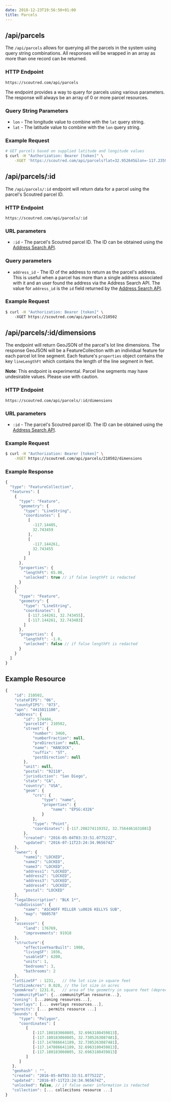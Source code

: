 ```yaml
---
date: 2018-12-23T19:56:50+01:00
title: Parcels
---
```


## /api/parcels

The `/api/parcels` allows for querying all the parcels in the system using query string combinations. All responses will be wrapped in an array as more than one record can be returned.

### HTTP Endpoint

`https://scoutred.com/api/parcels`

The endpoint provides a way to query for parcels using various parameters. The response will always be an array of 0 or more parcel resources.

### Query String Parameters

* `lon` - The longitude value to combine with the `lat` query string.
* `lat` - The latitude value to combine with the `lon` query string.

### Example Request

```bash
# GET parcels based on supplied latitude and longitude values
$ curl -H "Authorization: Bearer [token]" \
    -XGET 'https://scoutred.com/api/parcels?lat=32.952645&lon=-117.235974'
```

## /api/parcels/:id

The `/api/parcels/:id` endpoint will return data for a parcel using the parcel's Scoutred parcel ID.

### HTTP Endpoint

`https://scoutred.com/api/parcels/:id`

### URL parameters

* `:id` - The parcel's Scoutred parcel ID. The ID can be obtained using the [Address Search API](/addresses/#api-search-addresses).

### Query parameters

* `address_id` - The ID of the address to return as the parcel's address. This is useful when a parcel has more than a single address associated with it and an user found the address via the Address Search API. The value for `address_id` is the `id` field returned by the [Address Search API](/addresses/#api-search-addresses).

### Example Request

```bash
$ curl -H "Authorization: Bearer [token]" \ 
	-XGET https://scoutred.com/api/parcels/210502
```


## /api/parcels/:id/dimensions

The endpoint will return GeoJSON of the parcel's lot line dimensions. The response GeoJSON will be a FeatureCollection with an individual feature for each parcel lot line segment. Each feature's `properties` object contains the key `lineLengthFt` which contains the length of the line segment in feet.

**Note**: This endpoint is experimental. Parcel line segments may have undesirable values. Please use with caution. 

### HTTP Endpoint

`https://scoutred.com/api/parcels/:id/dimensions`

### URL parameters

* `:id` - The parcel's Scoutred parcel ID. The ID can be obtained using the [Address Search API](/addresses/#api-search-addresses).

### Example Request

```bash
$ curl -H "Authorization: Bearer [token]" \
    -XGET https://scoutred.com/api/parcels/210502/dimensions
```

### Example Response

```javascript
{
  "type": "FeatureCollection",
  "features": [
    {
      "type": "Feature",
      "geometry": {
        "type": "LineString",
        "coordinates": [
          [
            -117.14405,
            32.743459
          ],
          [
            -117.144261,
            32.743455
          ]
        ]
      },
      "properties": {
        "lengthFt": 65.06,
        "unlocked": true // if false lengthFt is redacted
      }
    },
    {
      "type": "Feature",
      "geometry": {
        "type": "LineString",
        "coordinates": [
          [-117.144261, 32.743455],
          [-117.144261, 32.743483]
        ]
      },
      "properties": {
        "lengthFt": -1.0,
        "unlocked": false // if false lengthFt is redacted
      }
    }
  ]
}

```


## Example Resource

```javascript
{
    "id": 210502,
    "stateFIPS": "06",
    "countyFIPS": "073",
    "apn": "4415811100",
    "address": {
        "id": 574404,
        "parcelId": 210502,
        "street": {
            "number": 3460,
            "numberFraction": null,
            "preDirection": null,
            "name": "HANCOCK",
            "suffix": "ST",
            "postDirection": null
        },
        "unit": null,
        "postal": "92110",
        "jurisdiction": "San Diego",
        "state": "CA",
        "country": "USA",
        "geom": {
            "crs": {
                "type": "name",
                "properties": {
                    "name": "EPSG:4326"
                }
            },
            "type": "Point",
            "coordinates": [-117.208274119352, 32.7564461631081]
        },
        "created": "2016-05-04T03:33:51.077522Z",
        "updated": "2016-07-11T23:24:34.965674Z"
    },
    "owner": {
        "name1": "LOCKED",
        "name2": "LOCKED",
        "name3": "LOCKED",
        "address1": "LOCKED",
        "address2": "LOCKED",
        "address3": "LOCKED",
        "address4": "LOCKED",
        "postal": "LOCKED"  
    },
    "legalDescription": "BLK 1*",
    "subdivision": {
        "name": "ASCHOFF MILLER \u0026 KELLYS SUB",
        "map": "000578"
    },
    "assessor": {
        "land": 176769,
        "improvements": 91918
    },
    "structure":{
        "effectiveYearBuilt": 1908,
        "livingSF": 1036,
        "usableSF": 6200,
        "units": 1,
        "bedrooms": 3,
        "bathrooms": 2
    },
   "lotSizeSF" : 1231,   // the lot size in square feet
   "lotSizeAcres": 0.028, // the lot size in acres
   "geomArea": 1231.0,   // area of the geometry in square feet (deprecated, use lotSizeSF)
   "communityPlan": {...communityPlan resource...},
   "zoning": [...zoning resources...],
   "overlays": [... overlays resources...],
   "permits": [... permits resource ...]
   "bounds": {
      "type": "Polygon",
      "coordinates": [
         [
            [-117.180183060805, 32.6963180459813],
            [-117.180183060805, 32.7305263087481],
            [-117.147086641189, 32.7305263087481],
            [-117.147086641189, 32.6963180459813],
            [-117.180183060805, 32.6963180459813]
         ]
      ]
   },
   "geohash" : "",
   "created": "2016-05-04T03:33:51.077522Z",
   "updated": "2016-07-11T23:24:34.965674Z",
   "unlocked": false, // if false owner information is redacted
   "collection": [... collecitons resource ...]
}
```

